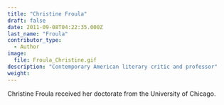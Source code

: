 ```yaml
---
title: "Christine Froula"
draft: false
date: 2011-09-08T04:22:35.000Z
last_name: "Froula"
contributor_type:
  - Author
image:
  file: Froula_Christine.gif
description: "Contemporary American literary critic and professor"
weight:
---
```


Christine Froula received her doctorate from the University of Chicago.

